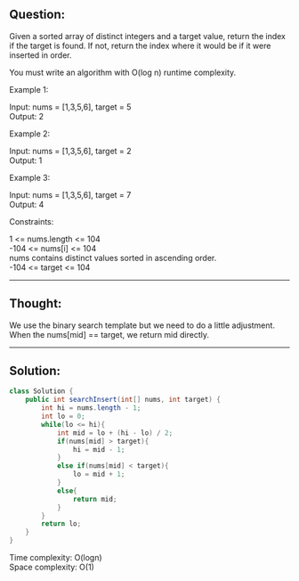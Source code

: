## Question:

Given a sorted array of distinct integers and a target value, return the index if the target is found. If not, return the index where it would be if it were inserted in order.

You must write an algorithm with O(log n) runtime complexity.

Example 1:

Input: nums = [1,3,5,6], target = 5  
Output: 2  

Example 2:

Input: nums = [1,3,5,6], target = 2  
Output: 1  

Example 3:

Input: nums = [1,3,5,6], target = 7  
Output: 4  

Constraints:  

1 <= nums.length <= 104  
-104 <= nums[i] <= 104  
nums contains distinct values sorted in ascending order.  
-104 <= target <= 104  

---
## Thought: 
We use the binary search template but we need to do a little adjustment. When the nums[mid] == target, we return mid directly.

---
## Solution:
```Java
class Solution {
    public int searchInsert(int[] nums, int target) {
        int hi = nums.length - 1;
        int lo = 0;
        while(lo <= hi){
            int mid = lo + (hi - lo) / 2;
            if(nums[mid] > target){
                hi = mid - 1;
            }
            else if(nums[mid] < target){
                lo = mid + 1;
            }
            else{
                return mid;
            }
        }
        return lo;
    }
}
```
Time complexity: O(logn)  
Space complexity: O(1)
